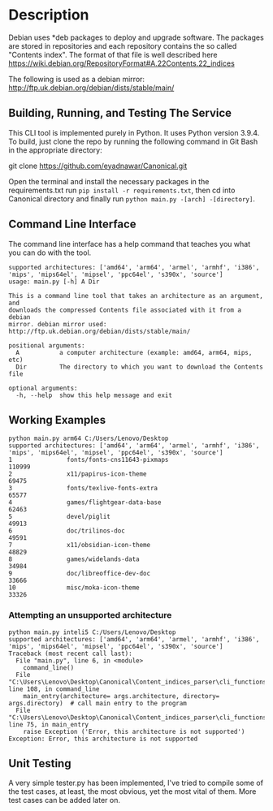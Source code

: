 # Description

Debian uses *deb packages to deploy and upgrade software. The packages are stored in repositories and each repository contains the so called "Contents index". The format of that file is well described here https://wiki.debian.org/RepositoryFormat#A.22Contents.22_indices

The following is used as a debian mirror: http://ftp.uk.debian.org/debian/dists/stable/main/

## Building, Running, and Testing The Service

This CLI tool is implemented purely in Python. It uses Python version 3.9.4. To build, just clone the repo by running the following command in Git Bash in the appropriate directory:

git clone https://github.com/eyadnawar/Canonical.git

Open the terminal and install the necessary packages in the requirements.txt run `pip install -r requirements.txt`, then cd into Canonical directory and finally run `python main.py -[arch] -[directory]`.

## Command Line Interface

The command line interface has a help command that teaches you what you can do with the tool.

```
supported architectures: ['amd64', 'arm64', 'armel', 'armhf', 'i386', 'mips', 'mips64el', 'mipsel', 'ppc64el', 's390x', 'source']
usage: main.py [-h] A Dir

This is a command line tool that takes an architecture as an argument, and
downloads the compressed Contents file associated with it from a debian
mirror. debian mirror used: http://ftp.uk.debian.org/debian/dists/stable/main/

positional arguments:
  A           a computer architecture (example: amd64, arm64, mips, etc)
  Dir         The directory to which you want to download the Contents file

optional arguments:
  -h, --help  show this help message and exit
```
## Working Examples

```
python main.py arm64 C:/Users/Lenovo/Desktop
supported architectures: ['amd64', 'arm64', 'armel', 'armhf', 'i386', 'mips', 'mips64el', 'mipsel', 'ppc64el', 's390x', 'source']
1               fonts/fonts-cns11643-pixmaps                            110999
2               x11/papirus-icon-theme                                  69475
3               fonts/texlive-fonts-extra                               65577
4               games/flightgear-data-base                              62463
5               devel/piglit                                            49913
6               doc/trilinos-doc                                        49591
7               x11/obsidian-icon-theme                                 48829
8               games/widelands-data                                    34984
9               doc/libreoffice-dev-doc                                 33666
10              misc/moka-icon-theme                                    33326
```
### Attempting an unsupported architecture

```
python main.py inteli5 C:/Users/Lenovo/Desktop
supported architectures: ['amd64', 'arm64', 'armel', 'armhf', 'i386', 'mips', 'mips64el', 'mipsel', 'ppc64el', 's390x', 'source']
Traceback (most recent call last):
  File "main.py", line 6, in <module>
    command_line()
  File "C:\Users\Lenovo\Desktop\Canonical\Content_indices_parser\cli_functions.py", line 108, in command_line
    main_entry(architecture= args.architecture, directory= args.directory)  # call main entry to the program
  File "C:\Users\Lenovo\Desktop\Canonical\Content_indices_parser\cli_functions.py", line 75, in main_entry
    raise Exception ('Error, this architecture is not supported')
Exception: Error, this architecture is not supported
```

## Unit Testing

A very simple tester.py has been implemented, I've tried to compile some of the test cases, at least, the most obvious, yet the most vital of them. More test cases can be added later on.